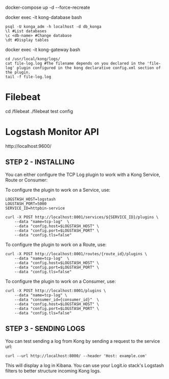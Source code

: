 
docker-compose up -d --force-recreate

docker exec -it kong-database bash
```
psql -U konga_adm -h localhost -d db_konga
\l #List databases
\c <db-name> #Change database
\dt #Display tables
```

docker exec -it kong-gateway bash
```
cd /usr/local/kong/logs/
cat file-log.log #The filename depends on you declared in the 'file-log' plugin configured in the kong declarative config.xml section of the plugin.
tail -f file-log.log
```

# Filebeat 
cd /filebeat
./filebeat test config


# Logstash Monitor API
http://localhost:9600/

## STEP 2 - INSTALLING
You can either configure the TCP Log plugin to work with a Kong Service, Route or Consumer:

To configure the plugin to work on a Service, use:
```
LOGSTASH_HOST=logstash
LOGSTASH_PORT=5000
SERVICE_ID=httpbin-service

curl -X POST http://localhost:8001/services/${SERVICE_ID}/plugins \
    --data "name=tcp-log"  \
    --data "config.host=$LOGSTASH_HOST" \
    --data "config.port=$LOGSTASH_PORT" \
    --data "config.tls=false"        
```

To configure the plugin to work on a Route, use:

```
curl -X POST http://localhost:8001/routes/{route_id}/plugins \
    --data "name=tcp-log"  \
    --data "config.host=$LOGSTASH_HOST" \
    --data "config.port=$LOGSTASH_PORT" \
    --data "config.tls=false"      
```

To configure the plugin to work on a Consumer, use:
```
curl -X POST http://localhost:8001/plugins \
    --data "name=tcp-log" \
    --data "consumer_id={consumer_id}"  \
    --data "config.host=$LOGSTASH_HOST" \
    --data "config.port=$LOGSTASH_PORT" \
    --data "config.tls=false"     
```

## STEP 3 - SENDING LOGS
You can test sending a log from Kong by sending a request to the service url:
```
curl --url http://localhost:8000/ --header 'Host: example.com'
```
This will display a log in Kibana. You can use your Logit.io stack's Logstash filters to better structure incoming Kong logs.